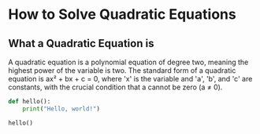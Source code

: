 # How to Solve Quadratic Equations

## What a Quadratic Equation is
A quadratic equation is a polynomial equation of degree two, meaning the highest power of the variable is two. The standard form of a quadratic equation is ax² + bx + c = 0, where 'x' is the variable and 'a', 'b', and 'c' are constants, with the crucial condition that a cannot be zero (a ≠ 0).


```python
def hello():
    print("Hello, world!")

hello()

